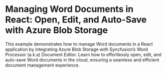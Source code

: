 # Managing Word Documents in React: Open, Edit, and Auto-Save with Azure Blob Storage
This example demonstrates how to manage Word documents in a React application by integrating Azure Blob Storage with Syncfusion’s Word Processor (a.k.a) Document Editor. Learn how to effortlessly open, edit, and auto-save Word documents in the cloud, ensuring a seamless and efficient document management experience.
